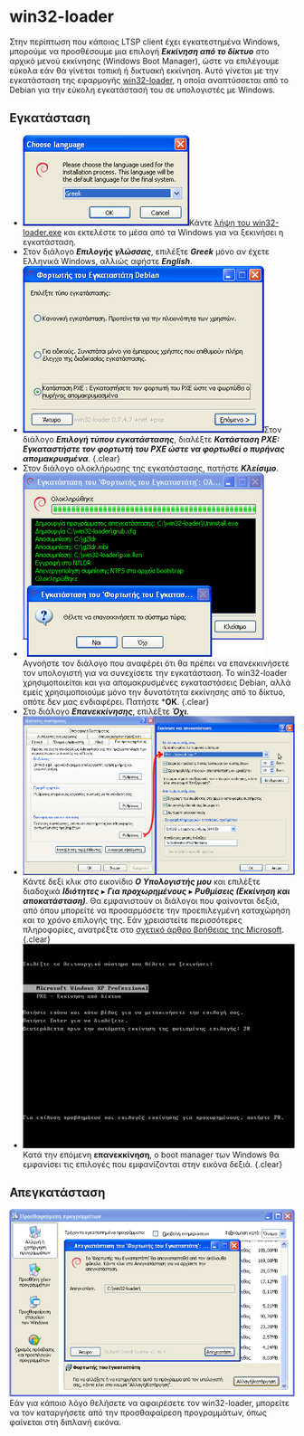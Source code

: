 # win32-loader

Στην περίπτωση που κάποιος LTSP client έχει εγκατεστημένα Windows, μπορούμε να
προσθέσουμε μια επιλογή ***Εκκίνηση από το δίκτυο*** στο αρχικό μενού εκκίνησης
(Windows Boot Manager), ώστε να επιλέγουμε εύκολα εάν θα γίνεται τοπική ή
δικτυακή εκκίνηση. Αυτό γίνεται με την εγκατάσταση της εφαρμογής
[win32-loader](https://en.wikipedia.org/wiki/Win32-loader), η οποία
αναπτύσσεται από το Debian για την εύκολη εγκατάστασή του σε υπολογιστές με
Windows.

## Εγκατάσταση

- [![](language.png)](language.png)Κάντε [λήψη του
  win32-loader.exe](http://ftp.debian.org/debian/tools/win32-loader/stable/win32-loader.exe)
  και εκτελέστε το μέσα από τα Windows για να ξεκινήσει η εγκατάσταση.
- Στον διάλογο ***Επιλογής γλώσσας***, επιλέξτε ***Greek*** μόνο αν έχετε
  Ελληνικά Windows, αλλιώς αφήστε ***English***.
- [![](pxe-mode.png)](pxe-mode.png)Στον διάλογο ***Επιλογή τύπου
  εγκατάστασης***, διαλέξτε ***Κατάσταση PXE: Εγκαταστήστε τον φορτωτή του PXE
  ώστε να φορτωθεί ο πυρήνας απομακρυσμένα***. {.clear}
- Στον διάλογο ολοκλήρωσης της εγκατάστασης, πατήστε ***Κλείσιμο***.
- [![](reboot.png)](reboot.png)Αγνοήστε τον διάλογο που αναφέρει ότι θα πρέπει
  να επανεκκινήσετε τον υπολογιστή για να συνεχίσετε την εγκατάσταση. Το
  win32-loader χρησιμοποιείται και για απομακρυσμένες εγκαταστάσεις Debian,
  αλλά εμείς χρησιμοποιούμε μόνο την δυνατότητα εκκίνησης από το δίκτυο, οπότε
  δεν μας ενδιαφέρει. Πατήστε ***ΟΚ**. {.clear}
- Στο διάλογο ***Επανεκκίνησης***, επιλέξτε ***Όχι***.
- [![](boot-ini.png)](boot-ini.png)Κάντε δεξί κλικ στο εικονίδιο ***Ο
  Υπολογιστής μου*** και επιλέξτε διαδοχικά ***Ιδιότητες*** ▸ ***Για
  προχωρημένους*** ▸ ***Ρυθμίσεις (Εκκίνηση και αποκατάσταση)***. Θα
  εμφανιστούν οι διάλογοι που φαίνονται δεξιά, από όπου μπορείτε να
  προσαρμόσετε την προεπιλεγμένη καταχώρηση και το χρόνο επιλογής της. Εάν
  χρειαστείτε περισσότερες πληροφορίες, ανατρέξτε στο [σχετικό άρθρο βοήθειας
  της Microsoft](http://support.microsoft.com/kb/289022). {.clear}
- [![](boot-menu.png)](boot-menu.png)Κατά την επόμενη **επανεκκίνηση**, ο boot
  manager των Windows θα εμφανίσει τις επιλογές που εμφανίζονται στην εικόνα
  δεξιά. {.clear}

## Απεγκατάσταση

[![](uninstall.png)](uninstall.png)Εάν για κάποιο λόγο θελήσετε να αφαιρέσετε
τον win32-loader, μπορείτε να τον καταργήσετε από την προσθαφαίρεση
προγραμμάτων, όπως φαίνεται στη διπλανή εικόνα.
